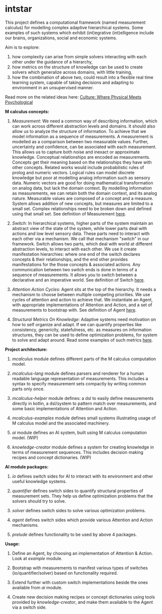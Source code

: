 # intstar

This project defines a computational framework (named measurement calculus) for modelling complex adaptive hierarchical
systems. Some examples of such systems which exhibit (int)egrative (int)elligence include our brains, organizations,
social and economic systems.

Aim is to explore:

1) how complexity can arise from simple solvers interacting with each other under the guidance of a hierarchy,
2) how metrics on the structure of knowledge can be used to create solvers which generalize across domains, with little
   training,
3) how the combination of above two, could result into a flexible real time learning system, capable of taking decisions
   and adapting to environment in an unsupervised manner.

Read more on the related ideas
here: [Culture: Where Physical Meets Psychological](https://culturewherephysicalmeetspsychological.quora.com/)

**M calculus concepts:**

1) _Measurement_: We need a common way of describing information, which can work across different abstraction levels and
   domains. It should also allow us to analyze the structure of information. To achieve that we model information as a
   sequence of measurements. A measurement is modelled as a comparison between two measurable values. Further,
   uncertainty and confidence, can be associated with each measurement. This allows us to capture both noise and inexact
   or approximate knowledge. Conceptual relationships are encoded as measurements. Concepts get their meaning based on
   the relationships they have with other concepts. Related works would include probabilistic rules of prolog and
   numeric vectors. Logical rules can model discrete knowledge but poor at modelling analog information such as sensory
   data. Numeric vectors are good for doing mathematical transformation on analog data, but lack the domain context. By
   modelling information as measurements, we can retain both the domain context, and its analog nature. Measurable
   values are composed of a concept and a measure. System allows addition of new concepts, but measures are limited to a
   small set. Complex relationships need to be broken down and defined using that small set. See definition of
   Measurement [here](intstar-mcalculus/src/main/kotlin/intstar/mcalculus/Measurement.kt).

2) _Switch_: In hierarchical systems, higher parts of the system maintain an abstract view of the state of the system,
   while lower parts deal with actions and low level sensory data. These parts need to interact with each other via a
   mechanism. We call that mechanism "switch" in our framework. Switch allows two parts, which deal with world at
   different abstraction levels, to interact with each other. We use it create manifestation hierarchies: where one end
   of the switch declares concepts & their relationships, and the end other provides manifestations for the those
   concepts & associated actions. Any communication between two switch ends is done in terms of a sequence of
   measurements. It allows you to switch between a declarative and an imperative world. See definition of Switch
   [here](intstar-mcalculus/src/main/kotlin/intstar/mcalculus/Switch.kt).

3) _Attention Action Cycles_: Agent sits at the top of the hierarchy. It needs a mechanism to choose between multiple
   competing priorities. We use cycles of attention and action to achieve that. We instantiate an Agent, with
   appropriate implementations of Attention and Action, and a set of measurements to bootstrap with. See definition of
   Agent [here](intstar-mcalculus/src/main/kotlin/intstar/mcalculus/Agent.kt).

4) _Structural Metrics On Knowledge_: Adaptive systems need motivation on how to self organize and adapt. If we can
   quantify properties like consistency, genericity, statefulness, etc. as measures on information structures, they can
   be used to define optimization problems, for system to solve and adapt around. Read some examples of such metrics
   [here](intstar-ai/src/main/kotlin/intstar/ai/quantifier/README.md).

**Project architecture:**

1) _mcalculus_ module defines different parts of the M calculus computation model.

2) _mcalculus-lang_ module defines parsers and renderer for a human readable language representation of measurements.
This includes a syntax to specify measurement sets compactly by writing common parts only once.

3) _mcalculus-helper_ module defines: a dsl to easily define measurements directly in kotlin, a dsl/system to pattern
match over measurements, and some basic implementations of Attention and Action.

4) _mcalculus-examples_ module defines small systems illustrating usage of M calculus model and the associated
   machinery.

5) _ai_ module defines an AI system, built using M calculus computation model. (WIP)

6) _knowledge-creator_ module defines a system for creating knowledge in terms of measurement sequences. This includes
   decision making recipes and concept dictionaries. (WIP)

**AI module packages:**

1) _io_ defines switch sides for AI to interact with its environment and other useful knowledge systems.

2) _quantifier_ defines switch sides to quantify structural properties of measurement sets. They help us define
   optimization problems that the solvers should try to solve.

3) _solver_ defines switch sides to solve various optimization problems.

4) _agent_ defines switch sides which provide various Attention and Action mechanisms.

5) _prelude_ defines functionality to be used by above 4 packages.

**Usage:**

1) Define an Agent, by choosing an implementation of Attention & Action. Look at _example_ module.

2) Bootstrap with measurements to manifest various types of switches (io/quantifier/solver) based on functionality
   required.

3) Extend further with custom switch implementations beside the ones available from _ai_ module.

4) Create new decision making recipes or concept dictionaries using tools provided by _knowledge-creator_, and make them
   available to the Agent via a switch side.
